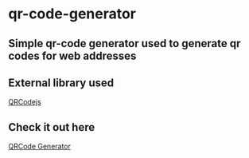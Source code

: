 # qr-code-generator

## Simple qr-code generator used to generate qr codes for web addresses

## External library used
<a href="https://davidshimjs.github.io/qrcodejs/">QRCodejs</a>

## Check it out here 
<a href="https://qr-code-generator-4cblsfrkr-abuemkeze.vercel.app/">QRCode Generator</a>